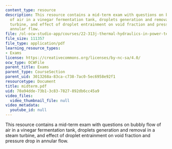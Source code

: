 ```yaml
---
content_type: resource
description: This resource contains a mid-term exam with questions on bubbly flow
  of air in a vinegar fermentation tank, droplets generation and removal in a steam
  turbine, and effect of droplet entrainment on void fraction and pressure drop in
  annular flow.
file: /ol-ocw-studio-app/courses/22-313j-thermal-hydraulics-in-power-technology-spring-2007/70a94dde73b13c837827892db6cc45a9_midterm.pdf
file_size: 111357
file_type: application/pdf
learning_resource_types:
- Exams
license: https://creativecommons.org/licenses/by-nc-sa/4.0/
ocw_type: OCWFile
parent_title: Exams
parent_type: CourseSection
parent_uid: 3013268a-83ca-c738-7ac0-5ec6958e92f1
resourcetype: Document
title: midterm.pdf
uid: 70a94dde-73b1-3c83-7827-892db6cc45a9
video_files:
  video_thumbnail_file: null
video_metadata:
  youtube_id: null
---
```

This resource contains a mid-term exam with questions on bubbly flow of air in a vinegar fermentation tank, droplets generation and removal in a steam turbine, and effect of droplet entrainment on void fraction and pressure drop in annular flow.